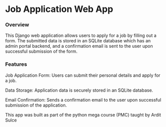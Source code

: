 # Job Application Web App

### Overview
This Django web application allows users to apply for a job by filling out a form.
The submitted data is stored in an SQLite database which has an admin portal backend, and a confirmation email is sent 
to the user upon successful submission of the form.

### Features
Job Application Form: Users can submit their personal details and apply for a job.

Data Storage: Application data is securely stored in an SQLite database.

Email Confirmation: Sends a confirmation email to the user upon successful submission
of the application.

This app was built as part of the python mega course (PMC) taught by Ardit Sulce
